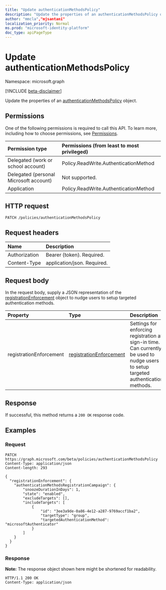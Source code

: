 ```yaml
---
title: "Update authenticationMethodsPolicy"
description: "Update the properties of an authenticationMethodsPolicy object."
author: "mmcla","mjsantani"
localization_priority: Normal
ms.prod: "microsoft-identity-platform"
doc_type: apiPageType
---
```


# Update authenticationMethodsPolicy
Namespace: microsoft.graph

[!INCLUDE [beta-disclaimer](../../includes/beta-disclaimer.md)]

Update the properties of an [authenticationMethodsPolicy](../resources/authenticationmethodspolicy.md) object.

## Permissions
One of the following permissions is required to call this API. To learn more, including how to choose permissions, see [Permissions](/graph/permissions-reference).

|Permission type|Permissions (from least to most privileged)|
|:---|:---|
|Delegated (work or school account)|Policy.ReadWrite.AuthenticationMethod|
|Delegated (personal Microsoft account)|Not supported.|
|Application|Policy.ReadWrite.AuthenticationMethod|

## HTTP request

<!-- {
  "blockType": "ignored"
}
-->
``` http
PATCH /policies/authenticationMethodsPolicy
```

## Request headers
|Name|Description|
|:---|:---|
|Authorization|Bearer {token}. Required.|
|Content-Type|application/json. Required.|

## Request body
In the request body, supply a JSON representation of the [registrationEnforcement](../resources/registrationenforcement.md) object to nudge users to setup targeted authentication methods. 

|Property|Type|Description|
|:---|:---|:---|
|registrationEnforcement|[registrationEnforcement](../resources/registrationenforcement.md)|Settings for enforcing registration at sign-in time. Can currently be used to nudge users to setup targeted authentication methods.|

## Response
If successful, this method returns a `200 OK` response code.

## Examples

### Request
<!-- {
  "blockType": "request",
  "name": "update_authenticationmethodspolicy"
}
-->
``` http
PATCH https://graph.microsoft.com/beta/policies/authenticationMethodsPolicy
Content-Type: application/json
Content-length: 293

{
  "registrationEnforcement": {
    "authenticationMethodsRegistrationCampaign": {
        "snoozeDurationInDays": 1,
        "state": "enabled",
        "excludeTargets": [],
        "includeTargets": [
            {
                "id": "3ee3a9de-0a86-4e12-a287-9769accf1ba2",
                "targetType": "group",
                "targetedAuthenticationMethod": "microsoftAuthenticator"
            }
        ]
    }
  }
}
```


### Response
**Note:** The response object shown here might be shortened for readability.
<!-- {
  "blockType": "response",
  "truncated": true
}
-->
``` http
HTTP/1.1 200 OK
Content-Type: application/json


```

